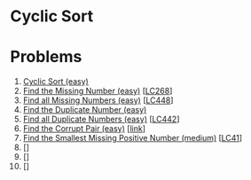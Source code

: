 # Cyclic Sort

# Problems

1. [Cyclic Sort (easy)]()
1. [Find the Missing Number (easy)]()
[[LC268](https://leetcode.com/problems/missing-number/)]
1. [Find all Missing Numbers (easy)]()
[[LC448](https://leetcode.com/problems/find-all-numbers-disappeared-in-an-array/)]
1. [Find the Duplicate Number (easy)]()
1. [Find all Duplicate Numbers (easy)]()
[[LC442](https://leetcode.com/problems/find-all-duplicates-in-an-array/)]
1. [Find the Corrupt Pair (easy)]()
[[link](https://www.geeksforgeeks.org/find-a-repeating-and-a-missing-number/)]
1. [Find the Smallest Missing Positive Number (medium)]()
[[LC41](https://leetcode.com/problems/first-missing-positive/submissions/)]
1. []()
[[]()]
1. []()
[[]()]
1. []()
[[]()]
